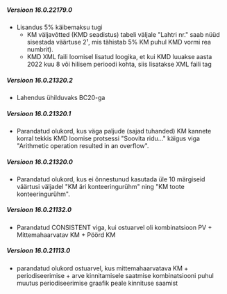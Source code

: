 ---
---
##### Versioon 16.0.22179.0
- Lisandus 5% käibemaksu tugi
  - KM väljavõtted (KMD seadistus) tabeli väljale "Lahtri nr." saab nüüd sisestada väärtuse 2¹, mis tähistab 5% KM puhul KMD vormi rea numbrit).
  - KMD XML faili loomisel lisatud loogika, et kui KMD luuakse aasta 2022 kuu 8 või hilisem perioodi kohta, siis lisatakse XML faili tag <transactions5>

##### Versioon 16.0.21320.2
- Lahendus ühilduvaks BC20-ga

##### Versioon 16.0.21320.1
- Parandatud olukord, kus väga paljude (sajad tuhanded) KM kannete korral tekkis KMD loomise protsessi "Soovita ridu..." käigus viga "Arithmetic operation resulted in an overflow".

##### Versioon 16.0.21320.0
- Parandatud olukord, kus ei õnnestunud kasutada üle 10 märgiseid väärtusi väljadel "KM äri konteeringurühm" ning "KM toote konteeringurühm".

##### Versioon 16.0.21132.0
- Parandatud CONSISTENT viga, kui ostuarvel oli kombinatsioon PV + Mittemahaarvatav KM + Pöörd KM

##### Versioon 16.0.21113.0
- parandatud olukord ostuarvel, kus mittemahaarvatava KM + periodiseerimise + arve kinnitamisele saatmise kombinatsiooni puhul muutus periodiseerimise graafik peale kinnituse saamist
